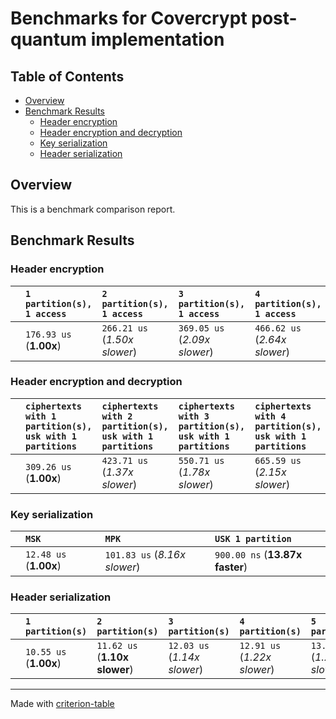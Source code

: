 # Benchmarks for Covercrypt post-quantum implementation

## Table of Contents

- [Overview](#overview)
- [Benchmark Results](#benchmark-results)
    - [Header encryption](#header-encryption)
    - [Header encryption and decryption](#header-encryption-and-decryption)
    - [Key serialization](#key-serialization)
    - [Header serialization](#header-serialization)

## Overview

This is a benchmark comparison report.

## Benchmark Results

### Header encryption

|        | `1 partition(s), 1 access`          | `2 partition(s), 1 access`          | `3 partition(s), 1 access`          | `4 partition(s), 1 access`          | `5 partition(s), 1 access`           |
|:-------|:------------------------------------|:------------------------------------|:------------------------------------|:------------------------------------|:------------------------------------ |
|        | `176.93 us` (**1.00x**)           | `266.21 us` (*1.50x slower*)      | `369.05 us` (*2.09x slower*)      | `466.62 us` (*2.64x slower*)      | `569.79 us` (*3.22x slower*)       |

### Header encryption and decryption

|        | `ciphertexts with 1 partition(s), usk with 1 partitions`          | `ciphertexts with 2 partition(s), usk with 1 partitions`          | `ciphertexts with 3 partition(s), usk with 1 partitions`          | `ciphertexts with 4 partition(s), usk with 1 partitions`          | `ciphertexts with 5 partition(s), usk with 1 partitions`          | `ciphertexts with 1 partition(s), usk with 2 partitions`          | `ciphertexts with 2 partition(s), usk with 2 partitions`          | `ciphertexts with 3 partition(s), usk with 2 partitions`          | `ciphertexts with 4 partition(s), usk with 2 partitions`          | `ciphertexts with 5 partition(s), usk with 2 partitions`          | `ciphertexts with 1 partition(s), usk with 3 partitions`          | `ciphertexts with 2 partition(s), usk with 3 partitions`          | `ciphertexts with 3 partition(s), usk with 3 partitions`          | `ciphertexts with 4 partition(s), usk with 3 partitions`          | `ciphertexts with 5 partition(s), usk with 3 partitions`          | `ciphertexts with 1 partition(s), usk with 4 partitions`          | `ciphertexts with 2 partition(s), usk with 4 partitions`          | `ciphertexts with 3 partition(s), usk with 4 partitions`          | `ciphertexts with 4 partition(s), usk with 4 partitions`          | `ciphertexts with 5 partition(s), usk with 4 partitions`          | `ciphertexts with 1 partition(s), usk with 5 partitions`          | `ciphertexts with 2 partition(s), usk with 5 partitions`          | `ciphertexts with 3 partition(s), usk with 5 partitions`          | `ciphertexts with 4 partition(s), usk with 5 partitions`          | `ciphertexts with 5 partition(s), usk with 5 partitions`           |
|:-------|:------------------------------------------------------------------|:------------------------------------------------------------------|:------------------------------------------------------------------|:------------------------------------------------------------------|:------------------------------------------------------------------|:------------------------------------------------------------------|:------------------------------------------------------------------|:------------------------------------------------------------------|:------------------------------------------------------------------|:------------------------------------------------------------------|:------------------------------------------------------------------|:------------------------------------------------------------------|:------------------------------------------------------------------|:------------------------------------------------------------------|:------------------------------------------------------------------|:------------------------------------------------------------------|:------------------------------------------------------------------|:------------------------------------------------------------------|:------------------------------------------------------------------|:------------------------------------------------------------------|:------------------------------------------------------------------|:------------------------------------------------------------------|:------------------------------------------------------------------|:------------------------------------------------------------------|:------------------------------------------------------------------ |
|        | `309.26 us` (**1.00x**)                                         | `423.71 us` (*1.37x slower*)                                    | `550.71 us` (*1.78x slower*)                                    | `665.59 us` (*2.15x slower*)                                    | `807.60 us` (*2.61x slower*)                                    | `350.83 us` (*1.13x slower*)                                    | `501.92 us` (*1.62x slower*)                                    | `650.93 us` (*2.10x slower*)                                    | `801.53 us` (*2.59x slower*)                                    | `998.96 us` (*3.23x slower*)                                    | `304.14 us` (**1.02x faster**)                                  | `489.87 us` (*1.58x slower*)                                    | `668.58 us` (*2.16x slower*)                                    | `837.40 us` (*2.71x slower*)                                    | `1.05 ms` (*3.39x slower*)                                      | `404.11 us` (*1.31x slower*)                                    | `616.11 us` (*1.99x slower*)                                    | `827.60 us` (*2.68x slower*)                                    | `1.02 ms` (*3.31x slower*)                                      | `1.22 ms` (*3.94x slower*)                                      | `363.74 us` (*1.18x slower*)                                    | `579.54 us` (*1.87x slower*)                                    | `852.07 us` (*2.76x slower*)                                    | `1.05 ms` (*3.40x slower*)                                      | `1.32 ms` (*4.28x slower*)                                       |

### Key serialization

|        | `MSK`                    | `MPK`                            | `USK 1 partition`                  |
|:-------|:-------------------------|:---------------------------------|:---------------------------------- |
|        | `12.48 us` (**1.00x**) | `101.83 us` (*8.16x slower*)   | `900.00 ns` (**13.87x faster**)  |

### Header serialization

|        | `1 partition(s)`          | `2 partition(s)`                | `3 partition(s)`                | `4 partition(s)`                | `5 partition(s)`                 |
|:-------|:--------------------------|:--------------------------------|:--------------------------------|:--------------------------------|:-------------------------------- |
|        | `10.55 us` (**1.00x**)  | `11.62 us` (**1.10x slower**) | `12.03 us` (*1.14x slower*)   | `12.91 us` (*1.22x slower*)   | `13.27 us` (*1.26x slower*)    |

---
Made with [criterion-table](https://github.com/nu11ptr/criterion-table)
